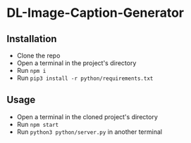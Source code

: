 # DL-Image-Caption-Generator

## Installation

- Clone the repo
- Open a terminal in the project's directory
- Run `npm i`
- Run `pip3 install -r python/requirements.txt`

## Usage

- Open a terminal in the cloned project's directory
- Run `npm start`
- Run `python3 python/server.py` in another terminal
